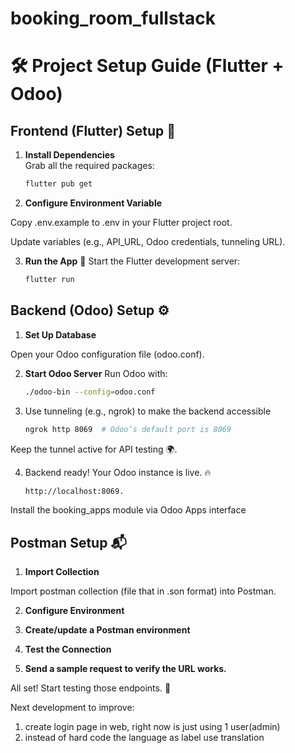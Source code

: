 # booking_room_fullstack

# 🛠️ Project Setup Guide (Flutter + Odoo)

## **Frontend (Flutter) Setup** 📱

1. **Install Dependencies**  
   Grab all the required packages:
   ```bash
   flutter pub get

2. **Configure Environment Variable**

Copy .env.example to .env in your Flutter project root.

Update variables (e.g., API_URL, Odoo credentials, tunneling URL).

3. **Run the App** 🎉
Start the Flutter development server:

    ```bash
    flutter run

## **Backend (Odoo) Setup** ⚙️

1. **Set Up Database**

Open your Odoo configuration file (odoo.conf).

2. **Start Odoo Server**
Run Odoo with:

    ```bash
    ./odoo-bin --config=odoo.conf


3. Use tunneling (e.g., ngrok) to make the backend accessible
      ```bash
      ngrok http 8069  # Odoo’s default port is 8069
Keep the tunnel active for API testing 🌍.

4. Backend ready! Your Odoo instance is live. 🔥

    ```bash
    http://localhost:8069.

Install the booking_apps module via Odoo Apps interface

## **Postman Setup** 📬

1. **Import Collection**

Import postman collection (file that in .son format) into Postman.

2. **Configure Environment**

3. **Create/update a Postman environment**

4. **Test the Connection**

5. **Send a sample request to verify the URL works.**

All set! Start testing those endpoints. 🚨





Next development to improve: 
1. create login page in web, right now is just using 1 user(admin)
2. instead of hard code the language as label use translation
